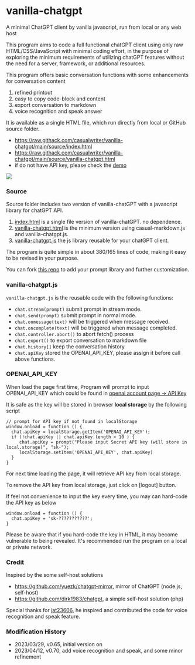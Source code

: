 # vanilla-chatgpt

A minimal ChatGPT client by vanilla javascript, run from local or any web host

This program aims to code a full functional chatGPT client using only raw HTML/CSS/JavaScript 
with minimal coding effort, in the purpose of exploring the minimum requirements of 
utilizing chatGPT features without the need for a server, framework, or additional resources.

This program offers basic conversation functions with some enhancements for conversation content

1. refined printout 
2. easy to copy code-block and content
3. export conversation to markdown
4. voice recognition and speak answer

It is available as a single HTML file, which run directly from local or GitHub source folder.

* https://raw.githack.com/casualwriter/vanilla-chatgpt/main/source/index.html
* https://raw.githack.com/casualwriter/vanilla-chatgpt/main/source/vanilla-chatgpt.html
* if do not have API key, please check the [demo](https://pingshan-tech.com/demo/ps-chatgpt.html)


![](https://casualwriter.github.io/vanilla-chatgpt/vanilla-chatgpt2.jpg)


### Source

Source folder includes two version of vanilla-chatGPT with a javascript library for chatGPT API.

1. [index.html](https://github.com/casualwriter/vanilla-chatgpt/blob/main/source/index.html) is a single file version of vanilla-chatGPT. no dependence.
2. [vanilla-chatgpt.html](https://github.com/casualwriter/vanilla-chatgpt/blob/main/source/vanilla-chatgpt.html) is the minimum version using casual-markdown.js and vanilla-chatgpt.js.
3. [vanilla-chatgpt.js](https://github.com/casualwriter/vanilla-chatgpt/blob/main/source/vanilla-chatgpt.js) the js library reusable for your chatGPT client.

The program is quite simple in about 380/165 lines of code, making it easy to be revised in your purpose.

You can fork [this repo](https://github.com/casualwriter/vanilla-chatgpt) to add your prompt library
and further customization.


### vanilla-chatgpt.js

`vanilla-chatgpt.js` is the reusable code with the following functions:

* `chat.stream(prompt)` submit prompt in stream mode.
* `chat.send(prompt)` submit prompt in normal mode.
* `chat.onmessage(text)` will be triggered when message received.
* `chat.oncomplete(text)` will be triggered when message completed.
* `chat.controller.abort()` to abort fetch() process 
* `chat.export()` to export conversation to markdown file
* `chat.history[]` keep the conversation history
* `chat.apiKey` stored the OPENAI_API_KEY, please assign it before call above functions.


### OPENAI_API_KEY

When load the page first time, Program will prompt to input OPENAI_API_KEY which could be found in 
[openai account page -> API Key](https://platform.openai.com/account/api-keys)

It is safe as the key will be stored in browser **local storage** by the following script

```
// prompt for API key if not found in localStorage
window.onload = function () {
  chat.apiKey = localStorage.getItem('OPENAI_API_KEY');
  if (!chat.apiKey || chat.apiKey.length < 10 ) {
     chat.apiKey = prompt("Please input Secret API key (will store in local.storage)", "sk-");
     localStorage.setItem('OPENAI_API_KEY', chat.apiKey)
  }
}
```

For next time loading the page, it will retrieve API key from local storage.

To remove the API key from local storage, just click on [logout] button. 

If feel not convenience to input the key every time, you may can hard-code the API key as below

```
window.onload = function () {
  chat.apiKey = 'sk-???????????';
}  
```

Please be aware that if you hard-code the key in HTML, it may become vulnerable to being revealed. 
It's recommended run the program on a local or private network.


### Credit

Inspired by the some self-host solutions

* https://github.com/yuezk/chatgpt-mirror, mirror of ChatGPT (node.js, self-host)
* https://github.com/dirk1983/chatgpt, a simple self-host solution (php)

Special thanks for [jat23606](https://github.com/jay23606),
he inspired and contributed the code for voice recognition and speak feature.

### Modification History

* 2023/03/29, v0.65, initial version on 
* 2023/04/12, v0.70, add voice recognition and speak, and some minor refinement
